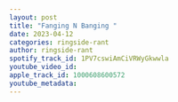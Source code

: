 ```yaml
---
layout: post
title: "Fanging N Banging "
date: 2023-04-12
categories: ringside-rant
author: ringside-rant
spotify_track_id: 1PV7cswiAmCiVRWyGkwwla
youtube_video_id: 
apple_track_id: 1000608600572
youtube_metadata: 
---
```

